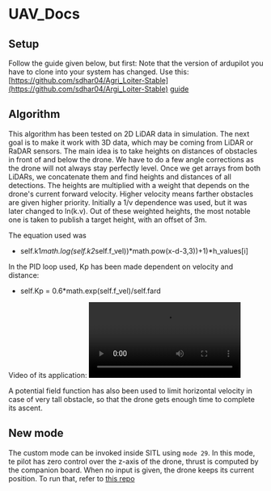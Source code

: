# UAV_Docs

## Setup
Follow the guide given below, but first:
Note that the version of ardupilot you have to clone into your system has changed. Use this: [https://github.com/sdhar04/Agri_Loiter-Stable](https://github.com/sdhar04/Argi_Loiter-Stable)
[guide](https://docs.google.com/document/d/1ihAxgX1y3yRMqRnX1yWfk9WDaxZt8JmtFyEddi13SWw/edit?usp=sharing)

## Algorithm
This algorithm has been tested on 2D LiDAR data in simulation. The next goal is to make it work with 3D data, which may be coming from LiDAR or RaDAR sensors. 
The main idea is to take heights on distances of obstacles in front of and below the drone. We have to do a few angle corrections as the drone will not always stay perfectly level.
Once we get arrays from both LiDARs, we concatenate them and find heights and distances of all detections. 
The heights are multiplied with a weight that depends on the drone's current forward velocity. Higher velocity means farther obstacles are given higher priority. Initially a 1/v dependence was used, but it was later changed to ln(k.v).
Out of these weighted heights, the most notable one is taken to publish a target height, with an offset of 3m.

The equation used was
+ self.k1*math.log(self.k2*self.f_vel))*math.pow(x-d-3,3))+1)*h_values[i]


In the PID loop used, Kp has been made dependent on velocity and distance:
+ self.Kp = 0.6*math.exp(self.f_vel)/self.fard

Video of its application:
![](https://github.com/cintlib/UAV_Docs/blob/main/alt_maintain8.mp4)

A potential field function has also been used to limit horizontal velocity in case of very tall obstacle, so that the drone gets enough time to complete its ascent.

## New mode
The custom mode can be invoked inside SITL using `mode 29`.
In this mode, te pilot has zero control over the z-axis of the drone, thrust is computed by the companion board. When no input is given, the drone keeps its current position. 
To run that, refer to [this repo](https://github.com/neeraj12321/Ardupilot_Firmaware)
